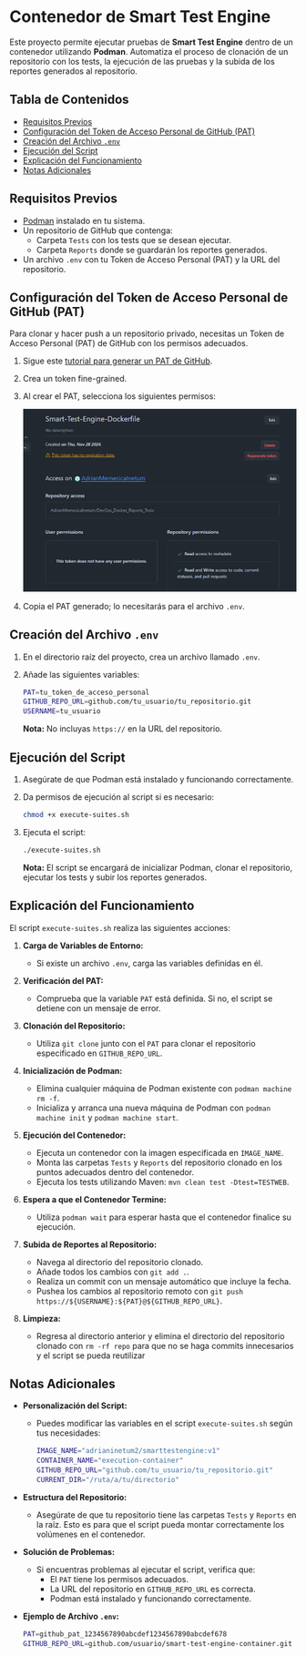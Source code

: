 # Contenedor de Smart Test Engine

Este proyecto permite ejecutar pruebas de **Smart Test Engine** dentro de un contenedor utilizando **Podman**. Automatiza el proceso de clonación de un repositorio con los tests, la ejecución de las pruebas y la subida de los reportes generados al repositorio.

## Tabla de Contenidos

- [Requisitos Previos](#requisitos-previos)
- [Configuración del Token de Acceso Personal de GitHub (PAT)](#configuración-del-token-de-acceso-personal-de-github-pat)
- [Creación del Archivo `.env`](#creación-del-archivo-env)
- [Ejecución del Script](#ejecución-del-script)
- [Explicación del Funcionamiento](#explicación-del-funcionamiento)
- [Notas Adicionales](#notas-adicionales)

## Requisitos Previos

- [Podman](https://podman.io/) instalado en tu sistema.
- Un repositorio de GitHub que contenga:
  - Carpeta `Tests` con los tests que se desean ejecutar.
  - Carpeta `Reports` donde se guardarán los reportes generados.
- Un archivo `.env` con tu Token de Acceso Personal (PAT) y la URL del repositorio.

## Configuración del Token de Acceso Personal de GitHub (PAT)

Para clonar y hacer push a un repositorio privado, necesitas un Token de Acceso Personal (PAT) de GitHub con los permisos adecuados.

1. Sigue este [tutorial para generar un PAT de GitHub](https://www.geeksforgeeks.org/how-to-generate-personal-access-token-in-github/).
2. Crea un token fine-grained.
2. Al crear el PAT, selecciona los siguientes permisos:

   ![Permisos PAT](resources/ss-generate-PAT-permissions.png)

3. Copia el PAT generado; lo necesitarás para el archivo `.env`.

## Creación del Archivo `.env`

1. En el directorio raíz del proyecto, crea un archivo llamado `.env`.
2. Añade las siguientes variables:

    ```bash
    PAT=tu_token_de_acceso_personal
    GITHUB_REPO_URL=github.com/tu_usuario/tu_repositorio.git
    USERNAME=tu_usuario
    ```

   **Nota:** No incluyas `https://` en la URL del repositorio.

## Ejecución del Script

1. Asegúrate de que Podman está instalado y funcionando correctamente.
2. Da permisos de ejecución al script si es necesario:

    ```bash
    chmod +x execute-suites.sh
    ```

3. Ejecuta el script:

    ```bash
    ./execute-suites.sh
    ```

   **Nota:** El script se encargará de inicializar Podman, clonar el repositorio, ejecutar los tests y subir los reportes generados.

## Explicación del Funcionamiento

El script `execute-suites.sh` realiza las siguientes acciones:

1. **Carga de Variables de Entorno:**

   - Si existe un archivo `.env`, carga las variables definidas en él.

2. **Verificación del PAT:**

   - Comprueba que la variable `PAT` está definida. Si no, el script se detiene con un mensaje de error.

3. **Clonación del Repositorio:**

   - Utiliza `git clone` junto con el `PAT` para clonar el repositorio especificado en `GITHUB_REPO_URL`.

4. **Inicialización de Podman:**

   - Elimina cualquier máquina de Podman existente con `podman machine rm -f`.
   - Inicializa y arranca una nueva máquina de Podman con `podman machine init` y `podman machine start`.

5. **Ejecución del Contenedor:**

   - Ejecuta un contenedor con la imagen especificada en `IMAGE_NAME`.
   - Monta las carpetas `Tests` y `Reports` del repositorio clonado en los puntos adecuados dentro del contenedor.
   - Ejecuta los tests utilizando Maven: `mvn clean test -Dtest=TESTWEB`.

6. **Espera a que el Contenedor Termine:**

   - Utiliza `podman wait` para esperar hasta que el contenedor finalice su ejecución.

7. **Subida de Reportes al Repositorio:**

   - Navega al directorio del repositorio clonado.
   - Añade todos los cambios con `git add .`.
   - Realiza un commit con un mensaje automático que incluye la fecha.
   - Pushea los cambios al repositorio remoto con `git push https://${USERNAME}:${PAT}@${GITHUB_REPO_URL}`.

8. **Limpieza:**

   - Regresa al directorio anterior y elimina el directorio del repositorio clonado con `rm -rf repo` para que no se haga commits innecesarios y el script se pueda reutilizar

## Notas Adicionales

- **Personalización del Script:**

  - Puedes modificar las variables en el script `execute-suites.sh` según tus necesidades:

    ```bash
    IMAGE_NAME="adrianinetum2/smarttestengine:v1"
    CONTAINER_NAME="execution-container"
    GITHUB_REPO_URL="github.com/tu_usuario/tu_repositorio.git"
    CURRENT_DIR="/ruta/a/tu/directorio"
    ```

- **Estructura del Repositorio:**

  - Asegúrate de que tu repositorio tiene las carpetas `Tests` y `Reports` en la raíz. Esto es  para que el script pueda montar correctamente los volúmenes en el contenedor.

- **Solución de Problemas:**

  - Si encuentras problemas al ejecutar el script, verifica que:
    - El `PAT` tiene los permisos adecuados.
    - La URL del repositorio en `GITHUB_REPO_URL` es correcta.
    - Podman está instalado y funcionando correctamente.

- **Ejemplo de Archivo `.env`:**

    ```bash
    PAT=github_pat_1234567890abcdef1234567890abcdef678
    GITHUB_REPO_URL=github.com/usuario/smart-test-engine-container.git
    ```

